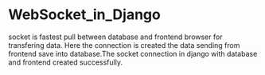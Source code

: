 # WebSocket_in_Django
socket is fastest pull between database and frontend browser for transfering data. Here the connection is created the data sending from frontend save into database.The socket connection in django with database and frontend created successfully.
